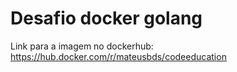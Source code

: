 # Desafio docker golang

Link para a imagem no dockerhub: https://hub.docker.com/r/mateusbds/codeeducation
